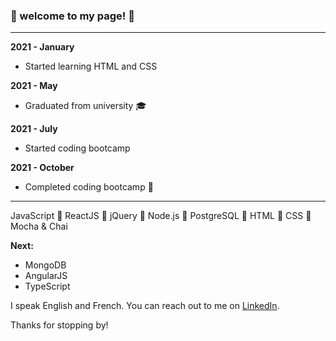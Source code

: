 ### 👾 welcome to my page! 👾
 --- 



**2021 - January**
- Started learning HTML and CSS

**2021 - May** 
- Graduated from university 🎓

 **2021 - July** 
- Started coding bootcamp 

 **2021 - October** 
- Completed coding bootcamp 🎉

 --- 

JavaScript 🔸 ReactJS 🔸 jQuery 🔸 Node.js 🔸 PostgreSQL 🔸 HTML 🔸 CSS 🔸 Mocha & Chai

**Next:**
- MongoDB
- AngularJS
- TypeScript

I speak English and French. 
You can reach out to me on [LinkedIn](https://ca.linkedin.com/in/solene-delumeau).

Thanks for stopping by!


